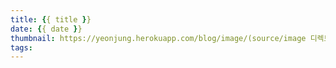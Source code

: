 ```yaml
---
title: {{ title }}
date: {{ date }}
thumbnail: https://yeonjung.herokuapp.com/blog/image/(source/image 디렉토리에 있는 파일명)
tags:
---
```


<!-- more -->
